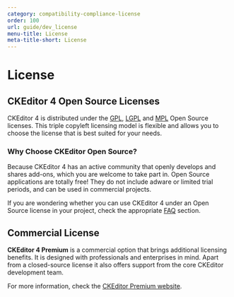 ```yaml
---
category: compatibility-compliance-license
order: 100
url: guide/dev_license
menu-title: License
meta-title-short: License
---
```

<!--
Copyright (c) 2003-2021, CKSource - Frederico Knabben. All rights reserved.
For licensing, see LICENSE.md.
-->

# License

## CKEditor 4 Open Source Licenses

CKEditor 4 is distributed under the [GPL](http://www.gnu.org/licenses/gpl.html), [LGPL](http://www.gnu.org/licenses/lgpl.html) and [MPL](http://www.mozilla.org/MPL/1.1/) Open Source licenses. This triple copyleft licensing model is flexible and allows you to choose the license that is best suited for your needs.

### Why Choose CKEditor Open Source?

Because CKEditor 4 has an active community that openly develops and shares add-ons, which you are welcome to take part in. Open Source applications are totally free! They do not include adware or limited trial periods, and can be used in commercial projects.

If you are wondering whether you can use CKEditor 4 under an Open Source license in your project, check the appropriate [FAQ](https://ckeditor.com/ckeditor-4/support//faq/open%20source) section.

## Commercial License

**CKEditor 4 Premium** is a commercial option that brings additional licensing benefits. It is designed with professionals and enterprises in mind. Apart from a closed-source license it also offers support from the core CKEditor development team.

For more information, check the [CKEditor Premium website](http://cksource.com/ckeditor).

